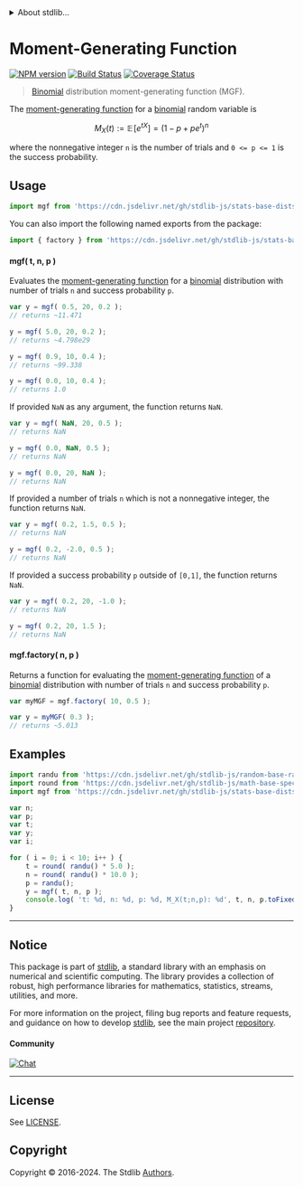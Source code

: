 <!--

@license Apache-2.0

Copyright (c) 2018 The Stdlib Authors.

Licensed under the Apache License, Version 2.0 (the "License");
you may not use this file except in compliance with the License.
You may obtain a copy of the License at

   http://www.apache.org/licenses/LICENSE-2.0

Unless required by applicable law or agreed to in writing, software
distributed under the License is distributed on an "AS IS" BASIS,
WITHOUT WARRANTIES OR CONDITIONS OF ANY KIND, either express or implied.
See the License for the specific language governing permissions and
limitations under the License.

-->


<details>
  <summary>
    About stdlib...
  </summary>
  <p>We believe in a future in which the web is a preferred environment for numerical computation. To help realize this future, we've built stdlib. stdlib is a standard library, with an emphasis on numerical and scientific computation, written in JavaScript (and C) for execution in browsers and in Node.js.</p>
  <p>The library is fully decomposable, being architected in such a way that you can swap out and mix and match APIs and functionality to cater to your exact preferences and use cases.</p>
  <p>When you use stdlib, you can be absolutely certain that you are using the most thorough, rigorous, well-written, studied, documented, tested, measured, and high-quality code out there.</p>
  <p>To join us in bringing numerical computing to the web, get started by checking us out on <a href="https://github.com/stdlib-js/stdlib">GitHub</a>, and please consider <a href="https://opencollective.com/stdlib">financially supporting stdlib</a>. We greatly appreciate your continued support!</p>
</details>

# Moment-Generating Function

[![NPM version][npm-image]][npm-url] [![Build Status][test-image]][test-url] [![Coverage Status][coverage-image]][coverage-url] <!-- [![dependencies][dependencies-image]][dependencies-url] -->

> [Binomial][binomial-distribution] distribution moment-generating function (MGF).

<!-- Section to include introductory text. Make sure to keep an empty line after the intro `section` element and another before the `/section` close. -->

<section class="intro">

The [moment-generating function][mgf] for a [binomial][binomial-distribution] random variable is

<!-- <equation class="equation" label="eq:binomial_mgf" align="center" raw="M_X(t) := \mathbb{E}\!\left[e^{tX}\right] = (1-p + pe^t)^n" alt="Moment-generating function (MGF) for a binomial distribution."> -->

```math
M_X(t) := \mathbb{E}\!\left[e^{tX}\right] = (1-p + pe^t)^n
```

<!-- <div class="equation" align="center" data-raw-text="M_X(t) := \mathbb{E}\!\left[e^{tX}\right] = (1-p + pe^t)^n" data-equation="eq:binomial_mgf">
    <img src="https://cdn.jsdelivr.net/gh/stdlib-js/stdlib@51534079fef45e990850102147e8945fb023d1d0/lib/node_modules/@stdlib/stats/base/dists/binomial/mgf/docs/img/equation_binomial_mgf.svg" alt="Moment-generating function (MGF) for a binomial distribution.">
    <br>
</div> -->

<!-- </equation> -->

where the nonnegative integer `n` is the number of trials and `0 <= p <= 1` is the success probability.

</section>

<!-- /.intro -->

<!-- Package usage documentation. -->



<section class="usage">

## Usage

```javascript
import mgf from 'https://cdn.jsdelivr.net/gh/stdlib-js/stats-base-dists-binomial-mgf@v0.2.2-deno/mod.js';
```

You can also import the following named exports from the package:

```javascript
import { factory } from 'https://cdn.jsdelivr.net/gh/stdlib-js/stats-base-dists-binomial-mgf@v0.2.2-deno/mod.js';
```

#### mgf( t, n, p )

Evaluates the [moment-generating function][mgf] for a [binomial][binomial-distribution] distribution with number of trials `n` and success probability `p`.

```javascript
var y = mgf( 0.5, 20, 0.2 );
// returns ~11.471

y = mgf( 5.0, 20, 0.2 );
// returns ~4.798e29

y = mgf( 0.9, 10, 0.4 );
// returns ~99.338

y = mgf( 0.0, 10, 0.4 );
// returns 1.0
```

If provided `NaN` as any argument, the function returns `NaN`.

```javascript
var y = mgf( NaN, 20, 0.5 );
// returns NaN

y = mgf( 0.0, NaN, 0.5 );
// returns NaN

y = mgf( 0.0, 20, NaN );
// returns NaN
```

If provided a number of trials `n` which is not a nonnegative integer, the function returns `NaN`.

```javascript
var y = mgf( 0.2, 1.5, 0.5 );
// returns NaN

y = mgf( 0.2, -2.0, 0.5 );
// returns NaN
```

If provided a success probability `p` outside of `[0,1]`, the function returns `NaN`.

```javascript
var y = mgf( 0.2, 20, -1.0 );
// returns NaN

y = mgf( 0.2, 20, 1.5 );
// returns NaN
```

#### mgf.factory( n, p )

Returns a function for evaluating the [moment-generating function][mgf] of a [binomial][binomial-distribution] distribution with number of trials `n` and success probability `p`.

```javascript
var myMGF = mgf.factory( 10, 0.5 );

var y = myMGF( 0.3 );
// returns ~5.013
```

</section>

<!-- /.usage -->

<!-- Package usage notes. Make sure to keep an empty line after the `section` element and another before the `/section` close. -->

<section class="notes">

</section>

<!-- /.notes -->

<!-- Package usage examples. -->

<section class="examples">

## Examples

<!-- eslint no-undef: "error" -->

```javascript
import randu from 'https://cdn.jsdelivr.net/gh/stdlib-js/random-base-randu@deno/mod.js';
import round from 'https://cdn.jsdelivr.net/gh/stdlib-js/math-base-special-round@deno/mod.js';
import mgf from 'https://cdn.jsdelivr.net/gh/stdlib-js/stats-base-dists-binomial-mgf@v0.2.2-deno/mod.js';

var n;
var p;
var t;
var y;
var i;

for ( i = 0; i < 10; i++ ) {
    t = round( randu() * 5.0 );
    n = round( randu() * 10.0 );
    p = randu();
    y = mgf( t, n, p );
    console.log( 't: %d, n: %d, p: %d, M_X(t;n,p): %d', t, n, p.toFixed( 4 ), y.toFixed( 4 ) );
}
```

</section>

<!-- /.examples -->

<!-- Section to include cited references. If references are included, add a horizontal rule *before* the section. Make sure to keep an empty line after the `section` element and another before the `/section` close. -->

<section class="references">

</section>

<!-- /.references -->

<!-- Section for related `stdlib` packages. Do not manually edit this section, as it is automatically populated. -->

<section class="related">

</section>

<!-- /.related -->

<!-- Section for all links. Make sure to keep an empty line after the `section` element and another before the `/section` close. -->


<section class="main-repo" >

* * *

## Notice

This package is part of [stdlib][stdlib], a standard library with an emphasis on numerical and scientific computing. The library provides a collection of robust, high performance libraries for mathematics, statistics, streams, utilities, and more.

For more information on the project, filing bug reports and feature requests, and guidance on how to develop [stdlib][stdlib], see the main project [repository][stdlib].

#### Community

[![Chat][chat-image]][chat-url]

---

## License

See [LICENSE][stdlib-license].


## Copyright

Copyright &copy; 2016-2024. The Stdlib [Authors][stdlib-authors].

</section>

<!-- /.stdlib -->

<!-- Section for all links. Make sure to keep an empty line after the `section` element and another before the `/section` close. -->

<section class="links">

[npm-image]: http://img.shields.io/npm/v/@stdlib/stats-base-dists-binomial-mgf.svg
[npm-url]: https://npmjs.org/package/@stdlib/stats-base-dists-binomial-mgf

[test-image]: https://github.com/stdlib-js/stats-base-dists-binomial-mgf/actions/workflows/test.yml/badge.svg?branch=v0.2.2
[test-url]: https://github.com/stdlib-js/stats-base-dists-binomial-mgf/actions/workflows/test.yml?query=branch:v0.2.2

[coverage-image]: https://img.shields.io/codecov/c/github/stdlib-js/stats-base-dists-binomial-mgf/main.svg
[coverage-url]: https://codecov.io/github/stdlib-js/stats-base-dists-binomial-mgf?branch=main

<!--

[dependencies-image]: https://img.shields.io/david/stdlib-js/stats-base-dists-binomial-mgf.svg
[dependencies-url]: https://david-dm.org/stdlib-js/stats-base-dists-binomial-mgf/main

-->

[chat-image]: https://img.shields.io/gitter/room/stdlib-js/stdlib.svg
[chat-url]: https://app.gitter.im/#/room/#stdlib-js_stdlib:gitter.im

[stdlib]: https://github.com/stdlib-js/stdlib

[stdlib-authors]: https://github.com/stdlib-js/stdlib/graphs/contributors

[umd]: https://github.com/umdjs/umd
[es-module]: https://developer.mozilla.org/en-US/docs/Web/JavaScript/Guide/Modules

[deno-url]: https://github.com/stdlib-js/stats-base-dists-binomial-mgf/tree/deno
[deno-readme]: https://github.com/stdlib-js/stats-base-dists-binomial-mgf/blob/deno/README.md
[umd-url]: https://github.com/stdlib-js/stats-base-dists-binomial-mgf/tree/umd
[umd-readme]: https://github.com/stdlib-js/stats-base-dists-binomial-mgf/blob/umd/README.md
[esm-url]: https://github.com/stdlib-js/stats-base-dists-binomial-mgf/tree/esm
[esm-readme]: https://github.com/stdlib-js/stats-base-dists-binomial-mgf/blob/esm/README.md
[branches-url]: https://github.com/stdlib-js/stats-base-dists-binomial-mgf/blob/main/branches.md

[stdlib-license]: https://raw.githubusercontent.com/stdlib-js/stats-base-dists-binomial-mgf/main/LICENSE

[binomial-distribution]: https://en.wikipedia.org/wiki/Binomial_distribution

[mgf]: https://en.wikipedia.org/wiki/Moment-generating_function

</section>

<!-- /.links -->
